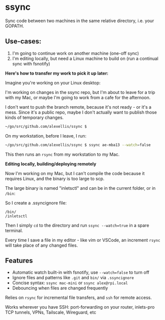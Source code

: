 ssync
===============

Sync code between two machines in the same relative directory, i.e. your GOPATH.

## Use-cases:

1. I'm going to continue work on another machine (one-off sync)
2. I'm editing locally, but need a Linux machine to build on (run a continual sync with fsnotify)

**Here's how to transfer my work to pick it up later:**

Imagine you're working on your Linux desktop:

I'm working on changes in the ssync repo, but I'm about to leave for a trip with my Mac, or maybe I'm going to work from a cafe for the afternoon.

I don't want to push the branch remote, because it's not ready - or it's a mess. Since it's a public repo, maybe I don't actually want to publish those kinds of temporary changes.

```bash
~/go/src/github.com/alexellis/ssync $
```

On my workstation, before I leave, I run:

```bash
~/go/src/github.com/alexellis/ssync $ ssync ae-mba13 --watch=false
```

This then runs an `rsync` from my workstation to my Mac.

**Editing locally, building/deploying remotely**

Now I'm working on my Mac, but I can't compile the code because it requires Linux, and the binary is too large to scp.

The large binary is named "inletsctl" and can be in the current folder, or in `/bin`:

So I create a .ssyncignore file:

```
/bin/
/inletsctl
```

Then I simply `cd` to the directory and run `ssync --watch=true` in a spare terminal.

Every time I save a file in my editor - like vim or VSCode, an increment `rsync` will take place of any changed files.

## Features

* Automatic watch built-in with fsnotify, use `--watch=false` to turn off
* Ignore files and patterns like `.git` and `bin/` via `.ssyncignore`
* Concise syntax: `ssync mac-mini` or `ssync alex@rpi.local`
* Debouncing when files are changed frequently

Relies on `rsync` for incremental file transfers, and `ssh` for remote access.

Works wherever you have SSH: port-forwarding on your router, inlets-pro TCP tunnels, VPNs, Tailscale, Wireguard, etc

